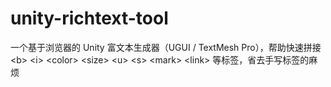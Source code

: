 # unity-richtext-tool
一个基于浏览器的 Unity 富文本生成器（UGUI / TextMesh Pro），帮助快速拼接 &lt;b> &lt;i> &lt;color> &lt;size> &lt;u> &lt;s> &lt;mark> &lt;link> 等标签，省去手写标签的麻烦
